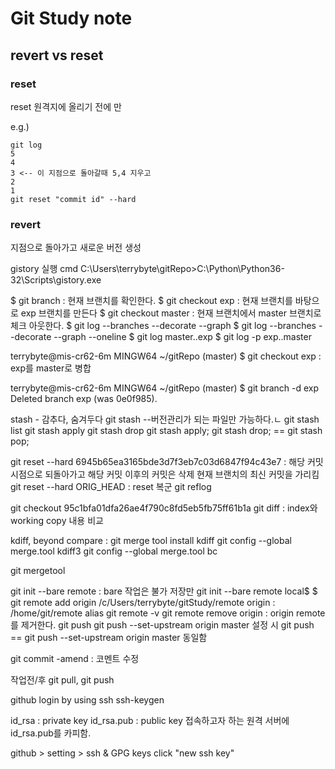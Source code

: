 # Git Study note

## revert vs reset

### reset
reset 원격지에 올리기 전에 만

e.g.)
``` git
git log
5
4
3 <-- 이 지점으로 돌아갈때 5,4 지우고
2
1
git reset "commit id" --hard
```

### revert
지점으로 돌아가고 새로운 버전 생성

gistory 실행
cmd
C:\Users\terrybyte\gitRepo>C:\Python\Python36-32\Scripts\gistory.exe

$ git branch : 현재 브랜치를 확인한다.
$ git checkout exp : 현재 브랜치를 바탕으로 exp 브랜치를 만든다
$ git checkout master : 현재 브랜치에서 master 브랜치로 체크 아웃한다.
$ git log --branches --decorate --graph
$ git log --branches --decorate --graph --oneline
$ git log master..exp
$ git log -p exp..master

terrybyte@mis-cr62-6m MINGW64 ~/gitRepo (master)
$ git checkout exp : exp를 master로 병합

terrybyte@mis-cr62-6m MINGW64 ~/gitRepo (master)
$ git branch -d exp
Deleted branch exp (was 0e0f985).

stash - 감추다, 숨겨두다
git stash --버전관리가 되는 파일만 가능하다.ㄴ
git stash list
git stash apply
git stash drop
git stash apply; git stash drop; == git stash pop;

git reset --hard 6945b65ea3165bde3d7f3eb7c03d6847f94c43e7
: 해당 커밋 시점으로 되돌아가고 해당 커밋 이후의 커밋은 삭제
현재 브랜치의 최신 커밋을 가리킴
git reset --hard ORIG_HEAD : reset 복군
git reflog

git checkout 95c1bfa01dfa26ae4f790c8fd5eb5fb75ff61b1a
git diff : index와 working copy 내용 비교

kdiff, beyond compare : git merge tool
install kdiff
git config --global merge.tool kdiff3
git config --global merge.tool bc

git mergetool

git init --bare remote : bare 작업은 불가 저장만
git init --bare remote
local$ $ git remote add origin /c/Users/terrybyte/gitStudy/remote
origin : /home/git/remote alias
git remote -v
git remote remove origin : origin remote를 제거한다.
git push
git push --set-upstream origin master 설정 시
git push == git push --set-upstream origin master 동일함

git commit -amend : 코멘트 수정

작업전/후
git pull, git push

github login by using ssh
ssh-keygen

id_rsa : private key
id_rsa.pub : public key
접속하고자 하는 원격 서버에 id_rsa.pub를 카피함.

github > setting > ssh & GPG keys
click "new ssh key"
